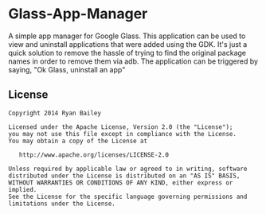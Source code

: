 Glass-App-Manager
=================

A simple app manager for Google Glass. This application can be used to view and uninstall applications that were added using the GDK. It's just a quick solution to remove the hassle of trying to find the original package names in order to remove them via adb. The application can be triggered by saying, "Ok Glass, uninstall an app" 


License
-------

    Copyright 2014 Ryan Bailey

    Licensed under the Apache License, Version 2.0 (the "License");
    you may not use this file except in compliance with the License.
    You may obtain a copy of the License at

       http://www.apache.org/licenses/LICENSE-2.0

    Unless required by applicable law or agreed to in writing, software
    distributed under the License is distributed on an "AS IS" BASIS,
    WITHOUT WARRANTIES OR CONDITIONS OF ANY KIND, either express or implied.
    See the License for the specific language governing permissions and
    limitations under the License.